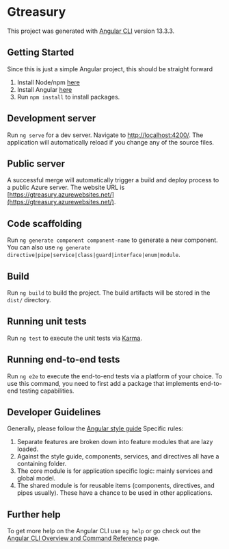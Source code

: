 # Gtreasury

This project was generated with [Angular CLI](https://github.com/angular/angular-cli) version 13.3.3.

## Getting Started

Since this is just a simple Angular project, this should be straight forward

1. Install Node/npm [here](https://nodejs.org/en/download/)
2. Install Angular [here](https://angular.io/cli)
3. Run `npm install` to install packages.

## Development server

Run `ng serve` for a dev server. Navigate to [http://localhost:4200/](http://localhost:4200/). The application will automatically reload if you change any of the source files.

## Public server
A successful merge will automatically trigger a build and deploy process to a public Azure server. The website URL is [https://gtreasury.azurewebsites.net/](https://gtreasury.azurewebsites.net/).

## Code scaffolding

Run `ng generate component component-name` to generate a new component. You can also use `ng generate directive|pipe|service|class|guard|interface|enum|module`.

## Build

Run `ng build` to build the project. The build artifacts will be stored in the `dist/` directory.

## Running unit tests

Run `ng test` to execute the unit tests via [Karma](https://karma-runner.github.io).

## Running end-to-end tests

Run `ng e2e` to execute the end-to-end tests via a platform of your choice. To use this command, you need to first add a package that implements end-to-end testing capabilities.

## Developer Guidelines

Generally, please follow the [Angular style guide](https://angular.io/guide/styleguide)
Specific rules:

1. Separate features are broken down into feature modules that are lazy loaded.
2. Against the style guide, components, services, and directives all have a containing folder.
3. The core module is for application specific logic: mainly services and global model.
4. The shared module is for reusable items (components, directives, and pipes usually). These have a chance to be used in other applications.

## Further help

To get more help on the Angular CLI use `ng help` or go check out the [Angular CLI Overview and Command Reference](https://angular.io/cli) page.
